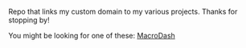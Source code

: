 Repo that links my custom domain to my various projects.
Thanks for stopping by!

You might be looking for one of these:
[MacroDash](https://carsonwv.github.io/macro-indicator-dashboard)
